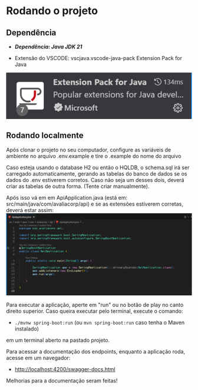 # Rodando o projeto

## Dependência

- ___Dependência: Java JDK 21___

- Extensão do VSCODE: vscjava.vscode-java-pack
Extension Pack for Java

![extension](public/picture-1.png)

## Rodando localmente

Após clonar o projeto no seu computador, configure as variáveis de ambiente no arquivo .env.example e tire o .example do nome do arquivo

Caso esteja usando o database H2 ou então o HQLDB, o schema.sql irá ser carregado automaticamente, gerando as tabelas do banco de dados se
os dados do .env estiverem corretos. Caso não seja um desses dois, deverá criar as tabelas de outra forma. (Tente criar manualmente).

Após isso vá em em ApiApplication.java (está em: src/main/java/com/avaliacorp/api)
e se as extensões estiverem corretas, deverá estar assim:
![ApiApplication](public/picture-2.png)

Para executar a aplicação, aperte em "run" ou no botão de play no canto direito superior.
Caso queira executar pelo terminal, execute o comando:

- `./mvnw spring-boot:run` (ou `mvn spring-boot:run` caso tenha o Maven instalado)

em um terminal aberto na pastado projeto.

Para acessar a documentação dos endpoints, enquanto a aplicação roda, acesse em um navegador:

- <http://localhost:4200/swagger-docs.html>

Melhorias para a documentação seram feitas!
